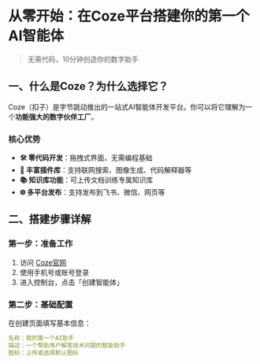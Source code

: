 # 从零开始：在Coze平台搭建你的第一个AI智能体

> 无需代码，10分钟创造你的数字助手

## 一、什么是Coze？为什么选择它？

Coze（扣子）是字节跳动推出的一站式AI智能体开发平台。你可以将它理解为一个**功能强大的数字伙伴工厂**。

### 核心优势
- **🛠️ 零代码开发**：拖拽式界面，无需编程基础
- **🔌 丰富插件库**：支持联网搜索、图像生成、代码解释器等
- **📚 知识库功能**：可上传文档训练专属知识库
- **🌐 多平台发布**：支持发布到飞书、微信、网页等

## 二、搭建步骤详解

### 第一步：准备工作
1. 访问 [Coze官网](https://www.coze.cn)
2. 使用手机号或账号登录
3. 进入控制台，点击「创建智能体」

### 第二步：基础配置
在创建页面填写基本信息：

```yaml
名称：我的第一个AI助手
描述：一个帮助用户解答技术问题的智能助手
图标：上传或选择默认图标
